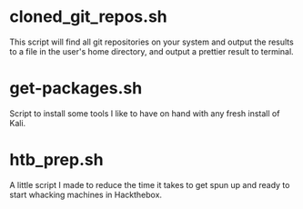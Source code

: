 # cloned_git_repos.sh
This script will find all git repositories on your system and output the results to a file in the user's home directory, and output a prettier result to terminal.    

# get-packages.sh 
Script to install some tools I like to have on hand with any fresh install of Kali.

# htb_prep.sh
A little script I made to reduce the time it takes to get spun up and ready to start whacking machines in Hackthebox.
